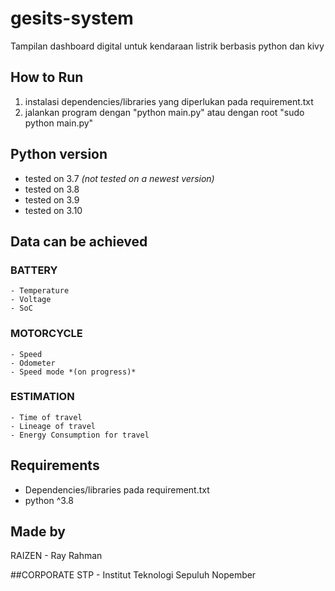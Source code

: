 # gesits-system
Tampilan dashboard digital untuk kendaraan listrik berbasis python dan kivy

## How to Run
1. instalasi dependencies/libraries yang diperlukan pada requirement.txt
2. jalankan program dengan "python main.py" atau dengan root "sudo python main.py"

## Python version
- tested on 3.7 *(not tested on a newest version)*
- tested on 3.8
- tested on 3.9
- tested on 3.10

## Data can be achieved
### BATTERY
	- Temperature
	- Voltage
	- SoC
	
### MOTORCYCLE
	- Speed
	- Odometer
	- Speed mode *(on progress)*

### ESTIMATION
	- Time of travel
	- Lineage of travel
	- Energy Consumption for travel
	

## Requirements
- Dependencies/libraries pada requirement.txt
- python ^3.8


## Made by
RAIZEN - Ray Rahman

##CORPORATE
STP - Institut Teknologi Sepuluh Nopember

